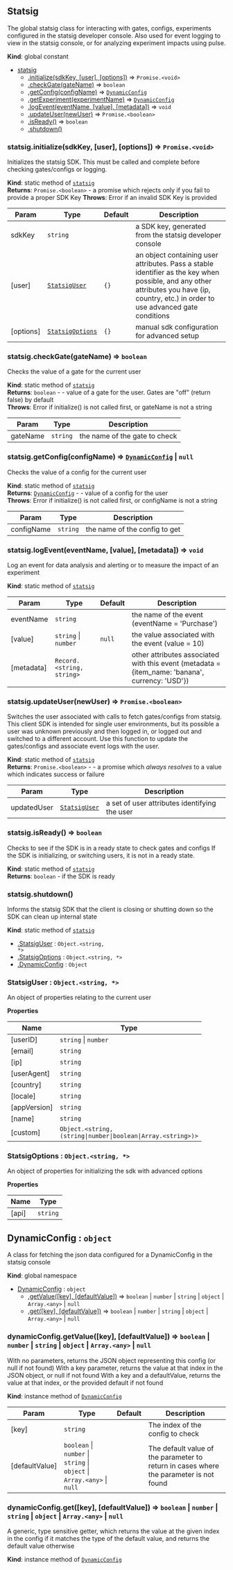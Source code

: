 ## Statsig
The global statsig class for interacting with gates, configs, experiments configured in the statsig developer console.  Also used for event logging to view in the statsig console, or for analyzing experiment impacts using pulse.

**Kind**: global constant  

* [statsig](#statsig)
    * [.initialize(sdkKey, [user], [options])](#statsig.initialize) ⇒ <code>Promise.&lt;void&gt;</code>
    * [.checkGate(gateName)](#statsig.checkGate) ⇒ <code>boolean</code>
    * [.getConfig(configName)](#statsig.getConfig) ⇒ [<code>DynamicConfig</code>](#DynamicConfig)
    * [.getExperiment(experimentName)](#statsig.getExperiment) ⇒ [<code>DynamicConfig</code>](#DynamicConfig)
    * [.logEvent(eventName, [value], [metadata])](#statsig.logEvent) ⇒ <code>void</code>
    * [.updateUser(newUser)](#statsig.updateUser) ⇒ <code>Promise.&lt;boolean&gt;</code>
    * [.isReady()](#statsig.isReady) ⇒ <code>boolean</code>
    * [.shutdown()](#statsig.shutdown)

<a name="statsig.initialize"></a>

### statsig.initialize(sdkKey, [user], [options]) ⇒ <code>Promise.&lt;void&gt;</code>
Initializes the statsig SDK.  This must be called and complete before checking gates/configs or logging.

**Kind**: static method of [<code>statsig</code>](#statsig)  
**Returns**: <code>Promise.&lt;boolean&gt;</code> - a promise which rejects only if you fail to provide a proper SDK Key
**Throws**: Error if an invalid SDK Key is provided

| Param | Type | Default | Description |
| --- | --- | --- | --- |
| sdkKey | <code>string</code> |  | a SDK key, generated from the statsig developer console |
| [user] | [<code>StatsigUser</code>](#StatsigUser) | <code>{}</code> | an object containing user attributes.  Pass a stable identifier as the key when possible, and any other attributes you have (ip, country, etc.) in order to use advanced gate conditions |
| [options] | [<code>StatsigOptions</code>](#StatsigOptions) | <code>{}</code> | manual sdk configuration for advanced setup |

<a name="statsig.checkGate"></a>

### statsig.checkGate(gateName) ⇒ <code>boolean</code>
Checks the value of a gate for the current user

**Kind**: static method of [<code>statsig</code>](#statsig)  
**Returns**: <code>boolean</code> - - value of a gate for the user. Gates are "off" (return false) by default  
**Throws**: Error if initialize() is not called first, or gateName is not a string

| Param | Type | Description |
| --- | --- | --- |
| gateName | <code>string</code> | the name of the gate to check |

<a name="statsig.getConfig"></a>

### statsig.getConfig(configName) ⇒ [<code>DynamicConfig</code>](#DynamicConfig) \| <code>null</code>
Checks the value of a config for the current user

**Kind**: static method of [<code>statsig</code>](#statsig)  
**Returns**: [<code>DynamicConfig</code>](#DynamicConfig) - - value of a config for the user  
**Throws**: Error if initialize() is not called first, or configName is not a string

| Param | Type | Description |
| --- | --- | --- |
| configName | <code>string</code> | the name of the config to get |

<a name="statsig.logEvent"></a>

### statsig.logEvent(eventName, [value], [metadata]) ⇒ <code>void</code>
Log an event for data analysis and alerting or to measure the impact of an experiment

**Kind**: static method of [<code>statsig</code>](#statsig)  

| Param | Type | Default | Description |
| --- | --- | --- | --- |
| eventName | <code>string</code> |  | the name of the event (eventName = 'Purchase') |
| [value] | <code>string</code> \| <code>number</code> | <code>null</code> | the value associated with the event (value = 10) |
| [metadata] | <code>Record.&lt;string, string&gt;</code> | <code></code> | other attributes associated with this event (metadata = {item_name: 'banana', currency: 'USD'}) |

<a name="statsig.updateUser"></a>

### statsig.updateUser(newUser) ⇒ <code>Promise.&lt;boolean&gt;</code>
Switches the user associated with calls to fetch gates/configs from statsig. This client SDK is intended for single user environments, but its possible a user was unknown previously and then logged in, or logged out and switched to a different account.  Use this function to update the gates/configs and associate event logs with the user.

**Kind**: static method of [<code>statsig</code>](#statsig)  
**Returns**: <code>Promise.&lt;boolean&gt;</code> - - a promise which *always resolves* to a value which indicates success or failure  

| Param | Type | Description |
| --- | --- | --- |
| updatedUser | [<code>StatsigUser</code>](#StatsigUser) | a set of user attributes identifying the user |

<a name="statsig.isReady"></a>

### statsig.isReady() ⇒ <code>boolean</code>
Checks to see if the SDK is in a ready state to check gates and configs
If the SDK is initializing, or switching users, it is not in a ready state.

**Kind**: static method of [<code>statsig</code>](#statsig)  
**Returns**: <code>boolean</code> - if the SDK is ready  

<a name="statsig.shutdown"></a>

### statsig.shutdown()
Informs the statsig SDK that the client is closing or shutting down
so the SDK can clean up internal state

**Kind**: static method of [<code>statsig</code>](#statsig)  


* [.StatsigUser](#StatsigUser) : <code>Object.&lt;string, \*&gt;</code>
* [.StatsigOptions](#StatsigOptions) : <code>Object.&lt;string, \*&gt;</code>
* [.DynamicConfig](#DynamicConfig) : <code>Object</code>

<a name="StatsigUser"></a>

### StatsigUser : <code>Object.&lt;string, \*&gt;</code>
An object of properties relating to the current user

**Properties**

| Name | Type |
| --- | --- |
| [userID] | <code>string</code> \| <code>number</code> | 
| [email] | <code>string</code> | 
| [ip] | <code>string</code> | 
| [userAgent] | <code>string</code> | 
| [country] | <code>string</code> | 
| [locale] | <code>string</code> | 
| [appVersion] | <code>string</code> | 
| [name] | <code>string</code> | 
| [custom] | <code>Object.&lt;string, (string\|number\|boolean\|Array.&lt;string&gt;)&gt;</code> | 

<a name="StatsigOptions"></a>

### StatsigOptions : <code>Object.&lt;string, \*&gt;</code>
An object of properties for initializing the sdk with advanced options

**Properties**

| Name | Type |
| --- | --- |
| [api] | <code>string</code> | 

<a name="DynamicConfig"></a>

## DynamicConfig : <code>object</code>
A class for fetching the json data configured for a DynamicConfig in the statsig console

**Kind**: global namespace  

* [DynamicConfig](#DynamicConfig) : <code>object</code>
    * [.getValue([key], [defaultValue])](#DynamicConfig+getValue) ⇒ <code>boolean</code> \| <code>number</code> \| <code>string</code> \| <code>object</code> \| <code>Array.&lt;any&gt;</code> \| <code>null</code>
    * [.get([key], [defaultValue])](#DynamicConfig+get) ⇒ <code>boolean</code> \| <code>number</code> \| <code>string</code> \| <code>object</code> \| <code>Array.&lt;any&gt;</code> \| <code>null</code>

<a name="DynamicConfig+getValue"></a>

### dynamicConfig.getValue([key], [defaultValue]) ⇒ <code>boolean</code> \| <code>number</code> \| <code>string</code> \| <code>object</code> \| <code>Array.&lt;any&gt;</code> \| <code>null</code>
With no parameters, returns the JSON object representing this config (or null if not found)
With a key parameter, returns the value at that index in the JSON object, or null if not found
With a key and a defaultValue, returns the value at that index, or the provided default if not found

**Kind**: instance method of [<code>DynamicConfig</code>](#DynamicConfig)  

| Param | Type | Default | Description |
| --- | --- | --- | --- |
| [key] | <code>string</code> |  | The index of the config to check |
| [defaultValue] | <code>boolean</code> \| <code>number</code> \| <code>string</code> \| <code>object</code> \| <code>Array.&lt;any&gt;</code> \| <code>null</code> | <code></code> | The default value of the parameter to return in cases where the parameter is not found |

<a name="DynamicConfig+get"></a>

### dynamicConfig.get([key], [defaultValue]) ⇒ <code>boolean</code> \| <code>number</code> \| <code>string</code> \| <code>object</code> \| <code>Array.&lt;any&gt;</code> \| <code>null</code>
A generic, type sensitive getter, which returns the value at the given index in the config if it matches the type of the default value,
and returns the default value otherwise

**Kind**: instance method of [<code>DynamicConfig</code>](#DynamicConfig)  
